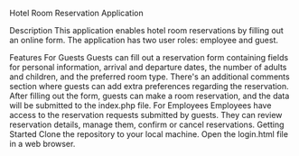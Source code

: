 Hotel Room Reservation Application

Description
This application enables hotel room reservations by filling out an online form. The application has two user roles: employee and guest.

Features
For Guests
Guests can fill out a reservation form containing fields for personal information, arrival and departure dates, the number of adults and children, and the preferred room type.
There's an additional comments section where guests can add extra preferences regarding the reservation.
After filling out the form, guests can make a room reservation, and the data will be submitted to the index.php file.
For Employees
Employees have access to the reservation requests submitted by guests.
They can review reservation details, manage them, confirm or cancel reservations.
Getting Started
Clone the repository to your local machine.
Open the login.html file in a web browser.
